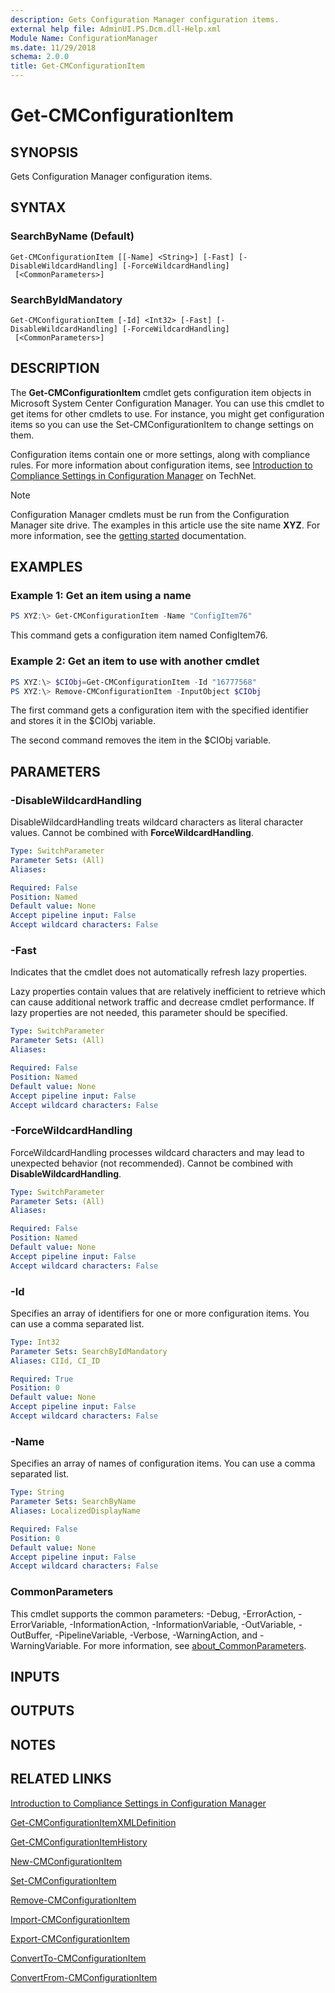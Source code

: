 ```yaml
---
description: Gets Configuration Manager configuration items.
external help file: AdminUI.PS.Dcm.dll-Help.xml
Module Name: ConfigurationManager
ms.date: 11/29/2018
schema: 2.0.0
title: Get-CMConfigurationItem
---
```


# Get-CMConfigurationItem

## SYNOPSIS

Gets Configuration Manager configuration items.

## SYNTAX

### SearchByName (Default)
```
Get-CMConfigurationItem [[-Name] <String>] [-Fast] [-DisableWildcardHandling] [-ForceWildcardHandling]
 [<CommonParameters>]
```

### SearchByIdMandatory
```
Get-CMConfigurationItem [-Id] <Int32> [-Fast] [-DisableWildcardHandling] [-ForceWildcardHandling]
 [<CommonParameters>]
```

## DESCRIPTION

The **Get-CMConfigurationItem** cmdlet gets configuration item objects in Microsoft System Center Configuration Manager.
You can use this cmdlet to get items for other cmdlets to use.
For instance, you might get configuration items so you can use the Set-CMConfigurationItem to change settings on them.

Configuration items contain one or more settings, along with compliance rules.
For more information about configuration items, see [Introduction to Compliance Settings in Configuration Manager](/previous-versions/system-center/system-center-2012-R2/gg682139(v=technet.10)) on TechNet.

> [!NOTE]
> Configuration Manager cmdlets must be run from the Configuration Manager site drive.
> The examples in this article use the site name **XYZ**. For more information, see the
> [getting started](/powershell/sccm/overview) documentation.

## EXAMPLES

### Example 1: Get an item using a name

```powershell
PS XYZ:\> Get-CMConfigurationItem -Name "ConfigItem76"
```

This command gets a configuration item named ConfigItem76.

### Example 2: Get an item to use with another cmdlet

```powershell
PS XYZ:\> $CIObj=Get-CMConfigurationItem -Id "16777568"
PS XYZ:\> Remove-CMConfigurationItem -InputObject $CIObj
```

The first command gets a configuration item with the specified identifier and stores it in the $CIObj variable.

The second command removes the item in the $CIObj variable.

## PARAMETERS

### -DisableWildcardHandling

DisableWildcardHandling treats wildcard characters as literal character values. Cannot be combined with **ForceWildcardHandling**.

```yaml
Type: SwitchParameter
Parameter Sets: (All)
Aliases:

Required: False
Position: Named
Default value: None
Accept pipeline input: False
Accept wildcard characters: False
```

### -Fast

Indicates that the cmdlet does not automatically refresh lazy properties.

Lazy properties contain values that are relatively inefficient to retrieve which can cause additional network traffic and decrease cmdlet performance.
If lazy properties are not needed, this parameter should be specified.

```yaml
Type: SwitchParameter
Parameter Sets: (All)
Aliases:

Required: False
Position: Named
Default value: None
Accept pipeline input: False
Accept wildcard characters: False
```

### -ForceWildcardHandling

ForceWildcardHandling processes wildcard characters and may lead to unexpected behavior (not recommended). Cannot be combined with **DisableWildcardHandling**.

```yaml
Type: SwitchParameter
Parameter Sets: (All)
Aliases:

Required: False
Position: Named
Default value: None
Accept pipeline input: False
Accept wildcard characters: False
```

### -Id

Specifies an array of identifiers for one or more configuration items.
You can use a comma separated list.

```yaml
Type: Int32
Parameter Sets: SearchByIdMandatory
Aliases: CIId, CI_ID

Required: True
Position: 0
Default value: None
Accept pipeline input: False
Accept wildcard characters: False
```

### -Name

Specifies an array of names of configuration items.
You can use a comma separated list.

```yaml
Type: String
Parameter Sets: SearchByName
Aliases: LocalizedDisplayName

Required: False
Position: 0
Default value: None
Accept pipeline input: False
Accept wildcard characters: False
```

### CommonParameters
This cmdlet supports the common parameters: -Debug, -ErrorAction, -ErrorVariable, -InformationAction, -InformationVariable, -OutVariable, -OutBuffer, -PipelineVariable, -Verbose, -WarningAction, and -WarningVariable. For more information, see [about_CommonParameters](https://go.microsoft.com/fwlink/?LinkID=113216).

## INPUTS

## OUTPUTS

## NOTES

## RELATED LINKS

[Introduction to Compliance Settings in Configuration Manager](/previous-versions/system-center/system-center-2012-R2/gg682139(v=technet.10))

[Get-CMConfigurationItemXMLDefinition](Get-CMConfigurationItemXMLDefinition.md)

[Get-CMConfigurationItemHistory](Get-CMConfigurationItemHistory.md)

[New-CMConfigurationItem](New-CMConfigurationItem.md)

[Set-CMConfigurationItem](Set-CMConfigurationItem.md)

[Remove-CMConfigurationItem](Remove-CMConfigurationItem.md)

[Import-CMConfigurationItem](Import-CMConfigurationItem.md)

[Export-CMConfigurationItem](Export-CMConfigurationItem.md)

[ConvertTo-CMConfigurationItem](ConvertTo-CMConfigurationItem.md)

[ConvertFrom-CMConfigurationItem](ConvertFrom-CMConfigurationItem.md)
